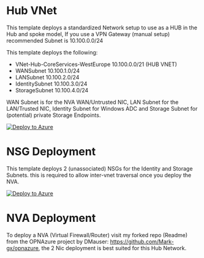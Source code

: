 # Hub VNet

This template deploys a standardized Network setup to use as a HUB in the Hub and spoke model, If you use a VPN Gateway (manual setup) recommended Subnet is 10.100.0.0/24

This template deploys the following:
* VNet-Hub-CoreServices-WestEurope 10.100.0.0/21 (HUB VNET)
* WANSubnet 10.100.1.0/24
* LANSubnet 10.100.2.0/24
* IdentitySubnet 10.100.3.0/24
* StorageSubnet 10.100.4.0/24

WAN Subnet is for the NVA WAN/Untrusted NIC, LAN Subnet for the LAN/Trusted NIC, Identity Subnet for Windows ADC and Storage Subnet for (potential) private Storage Endpoints.



[![Deploy to Azure](https://aka.ms/deploytoazurebutton)](https://portal.azure.com/#create/Microsoft.Template/uri/https%3A%2F%2Fraw.githubusercontent.com%2FMark-gx%2FAzureTemplates%2Fmain%2FVirtualNetworks%2FVNet-Hub-Networking%2Ftemplate.json)

# NSG Deployment

This template deploys 2 (unassociated) NSGs for the Identity and Storage Subnets. this is required to allow inter-vnet traversal once you deploy the NVA.


[![Deploy to Azure](https://aka.ms/deploytoazurebutton)](https://portal.azure.com/#create/Microsoft.Template/uri/https%3A%2F%2Fraw.githubusercontent.com%2FMark-gx%2FAzureTemplates%2Fmain%2FVirtualNetworks%2FNSG-HUB-AI1%2FNsg.json)

# NVA Deployment

To deploy a NVA (Virtual Firewall/Router) visit my forked repo (Readme) from the OPNAzure project by DMauser: https://github.com/Mark-gx/opnazure, the 2 Nic deployment is best suited for this Hub Network.
